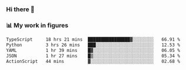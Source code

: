 ### Hi there 👋

### 📊 My work in figures

<!--START_SECTION:waka-->

```txt
TypeScript     18 hrs 21 mins  ████████████████▓░░░░░░░░   66.91 %
Python         3 hrs 26 mins   ███░░░░░░░░░░░░░░░░░░░░░░   12.53 %
YAML           1 hr 39 mins    █▓░░░░░░░░░░░░░░░░░░░░░░░   06.05 %
JSON           1 hr 27 mins    █▒░░░░░░░░░░░░░░░░░░░░░░░   05.34 %
ActionScript   44 mins         ▓░░░░░░░░░░░░░░░░░░░░░░░░   02.68 %
```

<!--END_SECTION:waka-->

